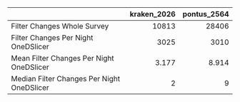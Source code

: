 |                                            |   kraken_2026 |   pontus_2564 |
|:-------------------------------------------|--------------:|--------------:|
| Filter Changes Whole Survey                |     10813     |     28406     |
| Filter Changes Per Night OneDSlicer        |      3025     |      3010     |
| Mean Filter Changes Per Night OneDSlicer   |         3.177 |         8.914 |
| Median Filter Changes Per Night OneDSlicer |         2     |         9     |
